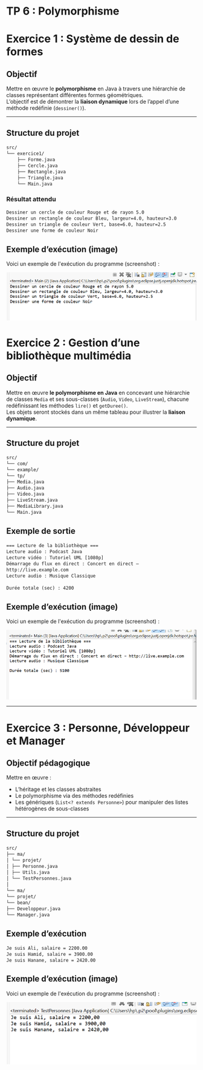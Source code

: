 # TP 6 : Polymorphisme
#  Exercice 1 : Système de dessin de formes

##  Objectif  
Mettre en œuvre le **polymorphisme** en Java à travers une hiérarchie de classes représentant différentes formes géométriques.  
L’objectif est de démontrer la **liaison dynamique** lors de l’appel d’une méthode redéfinie (`dessiner()`).

---

##  Structure du projet
```
src/
└── exercice1/
    ├── Forme.java
    ├── Cercle.java
    ├── Rectangle.java
    ├── Triangle.java
    └── Main.java
```

###  Résultat attendu
```
Dessiner un cercle de couleur Rouge et de rayon 5.0
Dessiner un rectangle de couleur Bleu, largeur=4.0, hauteur=3.0
Dessiner un triangle de couleur Vert, base=6.0, hauteur=2.5
Dessiner une forme de couleur Noir

```
##  Exemple d’exécution (image)

Voici un exemple de l'exécution du programme (screenshot) :

![Exécution du programme](execution.EX1.PNG)


#  Exercice 2 : Gestion d’une bibliothèque multimédia

##  Objectif
Mettre en œuvre **le polymorphisme en Java** en concevant une hiérarchie de classes `Media` et ses sous-classes (`Audio`, `Video`, `LiveStream`), chacune redéfinissant les méthodes `lire()` et `getDuree()`.  
Les objets seront stockés dans un même tableau pour illustrer la **liaison dynamique**.

---
##  Structure du projet

```
src/
└── com/
└── example/
└── tp/
├── Media.java
├── Audio.java
├── Video.java
├── LiveStream.java
├── MediaLibrary.java
└── Main.java

```
## Exemple de sortie
```
=== Lecture de la bibliothèque ===
Lecture audio : Podcast Java
Lecture vidéo : Tutoriel UML [1080p]
Démarrage du flux en direct : Concert en direct – http://live.example.com
Lecture audio : Musique Classique

Durée totale (sec) : 4200

```

## Exemple d’exécution (image)

Voici un exemple de l'exécution du programme (screenshot) :

![Exécution du programme](execution.EX2.PNG)

---

# Exercice 3 : Personne, Développeur et Manager

##  Objectif pédagogique
Mettre en œuvre :
- L’héritage et les classes abstraites  
- Le polymorphisme via des méthodes redéfinies  
- Les génériques (`List<? extends Personne>`) pour manipuler des listes hétérogènes de sous-classes  

---

## Structure du projet
```
src/
├── ma/
│ └── projet/
│ ├── Personne.java
│ ├── Utils.java
│ └── TestPersonnes.java
│
└── ma/
└── projet/
└── bean/
├── Developpeur.java
└── Manager.java
```


 ## Exemple d’exécution
 
```
Je suis Ali, salaire = 2200.00
Je suis Hamid, salaire = 3900.00
Je suis Hanane, salaire = 2420.00

```
## Exemple d’exécution (image)

Voici un exemple de l'exécution du programme (screenshot) :

![Exécution du programme](execution.EX3.PNG)
